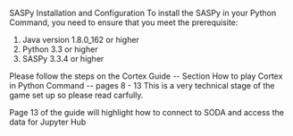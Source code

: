 
SASPy Installation and Configuration
To install the SASPy in your Python Command, you need to ensure that you meet the prerequisite:
1. Java version 1.8.0_162 or higher
2. Python 3.3 or higher
3. SASPy 3.3.4 or higher

Please follow the steps on the Cortex Guide -- Section How to play Cortex in Python Command -- pages 8 - 13
This is a very technical stage of the game set up so please read carfully.  

Page 13 of the guide will highlight how to connect to SODA and access the data for Jupyter Hub
